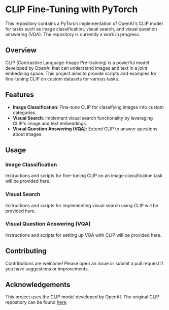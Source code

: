 # CLIP Fine-Tuning with PyTorch

This repository contains a PyTorch implementation of OpenAI's CLIP model for tasks such as image classification, visual search, and visual question answering (VQA). The repository is currently a work in progress.

## Overview

CLIP (Contrastive Language-Image Pre-training) is a powerful model developed by OpenAI that can understand images and text in a joint embedding space. This project aims to provide scripts and examples for fine-tuning CLIP on custom datasets for various tasks.

## Features

- **Image Classification**: Fine-tune CLIP for classifying images into custom categories.
- **Visual Search**: Implement visual search functionality by leveraging CLIP's image and text embeddings.
- **Visual Question Answering (VQA)**: Extend CLIP to answer questions about images.


## Usage

### Image Classification

Instructions and scripts for fine-tuning CLIP on an image classification task will be provided here.

### Visual Search

Instructions and scripts for implementing visual search using CLIP will be provided here.

### Visual Question Answering (VQA)

Instructions and scripts for setting up VQA with CLIP will be provided here.

## Contributing

Contributions are welcome! Please open an issue or submit a pull request if you have suggestions or improvements.


## Acknowledgements

This project uses the CLIP model developed by OpenAI. The original CLIP repository can be found [here](https://github.com/openai/CLIP).
